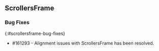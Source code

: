 ## ScrollersFrame

### Bug Fixes
{:#scrollersframe-bug-fixes}

* \#161293 - Alignment issues with ScrollersFrame has been resolved. 